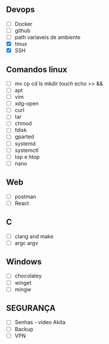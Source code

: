 ## Devops
- [ ]  Docker
- [ ]  github
- [ ]  path variaveis de ambiente
- [x]  tmux
- [x]  SSH

## Comandos linux
- [ ]  mv cp cd ls mkdir touch echo >> &&
- [ ]  apt
- [ ]  vim
- [ ]  xdg-open
- [ ]  curl
- [ ]  tar
- [ ]  chmod
- [ ]  fdisk
- [ ]  gparted
- [ ]  systemd
- [ ]  systemctl
- [ ]  top e htop
- [ ]  nano

## Web
- [ ]  postman
- [ ]  React

## C
- [ ] clang and make
- [ ] argc argv

## Windows
- [ ]  chocolatey
- [ ]  winget
- [ ]  mingw

## SEGURANÇA
- [ ]  Senhas - video Akita
- [ ]  Backup
- [ ]  VPN
